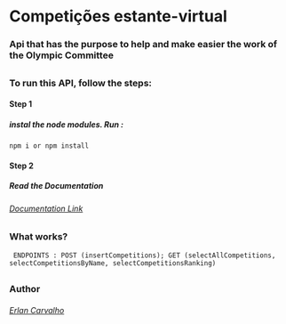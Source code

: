 # Competições estante-virtual

### Api that has the purpose to help and make easier the work of the Olympic Committee

##

### To run this API, follow the steps:

#### Step 1
 
 ##### instal the node modules. Run :
 ``` npm i or npm install ```

#### Step 2
  
  ##### Read the Documentation

  ###### [Documentation Link](https://documenter.getpostman.com/view/16817790/UVJhDuwh)

## 

### What works?

``` ENDPOINTS : POST (insertCompetitions); GET (selectAllCompetitions, selectCompetitionsByName, selectCompetitionsRanking)```

##

### Author

###### [Erlan Carvalho](https://github.com/Carvalho001)